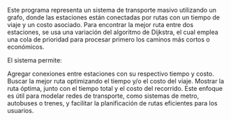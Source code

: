 Este programa representa un sistema de transporte masivo utilizando un grafo, donde las estaciones están conectadas por rutas con un tiempo de viaje y un costo asociado. Para encontrar la mejor ruta entre dos estaciones, se usa una variación del algoritmo de Dijkstra, el cual emplea una cola de prioridad para procesar primero los caminos más cortos o económicos.

El sistema permite:

Agregar conexiones entre estaciones con su respectivo tiempo y costo.
Buscar la mejor ruta optimizando el tiempo y/o el costo del viaje.
Mostrar la ruta óptima, junto con el tiempo total y el costo del recorrido.
Este enfoque es útil para modelar redes de transporte, como sistemas de metro, autobuses o trenes, y facilitar la planificación de rutas eficientes para los usuarios.